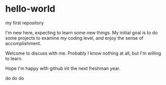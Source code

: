 # hello-world
my first repository

I'm new here, expecting to learn some new things.
My initial goal is to do some projects to examine my coding level,
and enjoy the sense of accomplishment.

Welcome  to discuss with me.
Probably I know nothing at all, but I'm willing to learn.

Hope I'm happy with github int the next freshman year.

do do do
